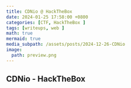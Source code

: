 ```yaml
---
title: CDNio @ HackTheBox
date: 2024-01-25 17:58:00 +0800
categories: [CTF, HackTheBox ]
tags: [writeups, web ]
math: true
mermaid: true
media_subpath: /assets/posts/2024-12-26-CDNio
image:
  path: preview.png
---
```


## CDNio - HackTheBox
